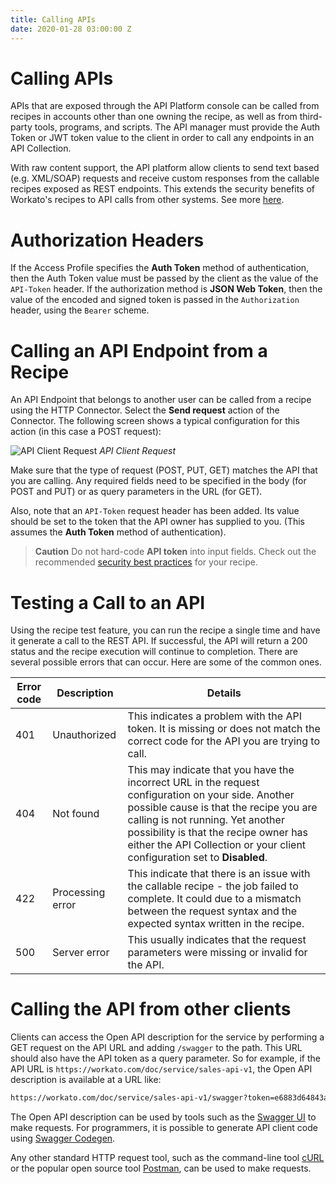 ```yaml
---
title: Calling APIs
date: 2020-01-28 03:00:00 Z
---
```


# Calling APIs

APIs that are exposed through the API Platform console can be called from recipes in accounts other than one owning the recipe, as well as from third-party tools, programs, and scripts. The API manager must provide the Auth Token or JWT token value to the client in order to call any endpoints in an API Collection.

With raw content support, the API platform allow clients to send text based (e.g. XML/SOAP) requests and receive custom responses from the callable recipes exposed as REST endpoints. This extends the security benefits of Workato's recipes to API calls from other systems. See more [here](/features/callable-recipes/handling-raw-content.md).

# Authorization Headers

If the Access Profile specifies the **Auth Token** method of authentication, then the Auth Token value must be passed by the client as the value of the `API-Token` header. If the authorization method is **JSON Web Token**, then the value of the encoded and signed token is passed in the `Authorization` header, using the `Bearer` scheme.

# Calling an API Endpoint from a Recipe

An API Endpoint that belongs to another user can be called from a recipe using the HTTP Connector. Select the **Send request** action of the Connector. The following screen shows a typical configuration for this action (in this case a POST request):

![API Client Request](~@img/api-mgmt/api-client-request.png)
*API Client Request*

Make sure that the type of request (POST, PUT, GET) matches the API that you are calling. Any required fields need to be specified in the body (for POST and PUT) or as query parameters in the URL (for GET).

Also, note that an `API-Token` request header has been added. Its value should be set to the token that the API owner has supplied to you. (This assumes the **Auth Token** method of authentication).

> **Caution**
> Do not hard-code <b>API token</b> into input fields. Check out the recommended [security best practices](https://docs.workato.com/recipes/recipe-security.html) for your recipe.

# Testing a Call to an API

Using the recipe test feature, you can run the recipe a single time and have it generate a call to the REST API. If successful, the API will return a 200 status and the recipe execution will continue to completion. There are several possible errors that can occur. Here are some of the common ones.

| Error code | Description | Details |
| ---------- | -- | ----|
| 401       | Unauthorized | This indicates a problem with the API token. It is missing or does not match the correct code for the API you are trying to call. |
| 404         | Not found | This may indicate that you have the incorrect URL in the request configuration on your side. Another possible cause is that the recipe you are calling is not running. Yet another possibility is that the recipe owner has either the API Collection or your client configuration set to **Disabled**. |
| 422       | Processing error | This indicate that there is an issue with the callable recipe - the job failed to complete. It could due to a mismatch between the request syntax and the expected syntax written in the recipe. |
| 500       | Server error | This usually indicates that the request parameters were missing or invalid for the API. |

# Calling the API from other clients

Clients can access the Open API description for the service by performing a GET request on the API URL and adding `/swagger` to the path. This URL should also have the API token as a query parameter. So for example, if the API URL is `https://workato.com/doc/service/sales-api-v1`, the Open API description is available at a URL like:

```bash
https://workato.com/doc/service/sales-api-v1/swagger?token=e6883d64843aaed62d48bcdf3cf4ebbf
```

The Open API description can be used by tools such as the [Swagger UI](https://swagger.io/tools/swagger-ui/) to make requests. For programmers, it is possible to generate API client code using [Swagger Codegen](https://github.com/swagger-api/swagger-codegen).

Any other standard HTTP request tool, such as the command-line tool [cURL](https://curl.haxx.se/) or the popular open source tool [Postman](https://www.getpostman.com/), can be used to make requests.
